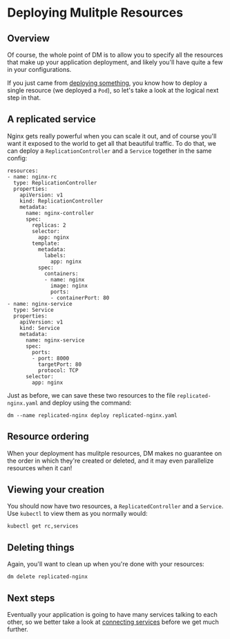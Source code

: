 # Deploying Mulitple Resources

## Overview

Of course, the whole point of DM is to allow you to specify all the resources
that make up your application deployment, and likely you'll have quite a few
in your configurations.

If you just came from [deploying something](deploy-something.md), you know how
to deploy a single resource (we deployed a `Pod`), so let's take a look at the
logical next step in that.

## A replicated service

Nginx gets really powerful when you can scale it out, and of course you'll want
it exposed to the world to get all that beautiful traffic. To do that, we can
deploy a `ReplicationController` and a `Service` together in the same config:

```
resources:
- name: nginx-rc
  type: ReplicationController
  properties:
    apiVersion: v1
    kind: ReplicationController
    metadata:
      name: nginx-controller
      spec:
        replicas: 2
        selector:
          app: nginx
        template:
          metadata:
            labels:
              app: nginx
          spec:
            containers:
            - name: nginx
              image: nginx
              ports:
              - containerPort: 80
- name: nginx-service
  type: Service
  properties:
    apiVersion: v1
    kind: Service
    metadata:
      name: nginx-service
      spec:
        ports:
        - port: 8000
          targetPort: 80
          protocol: TCP
      selector:
        app: nginx
```

Just as before, we can save these two resources to the file
`replicated-nginx.yaml` and deploy using the command:

```
dm --name replicated-nginx deploy replicated-nginx.yaml
```

## Resource ordering

When your deployment has mulitple resources, DM makes no guarantee on the order
in which they're created or deleted, and it may even parallelize resources when
it can!

## Viewing your creation

You should now have two resources, a `ReplicatedController` and a `Service`.
Use `kubectl` to view them as you normally would:

```
kubectl get rc,services
```

## Deleting things

Again, you'll want to clean up when you're done with your resources:

```
dm delete replicated-nginx
```

## Next steps

Eventually your application is going to have many services talking to each
other, so we better take a look at [connecting services](connecting-services.md)
before we get much further.

